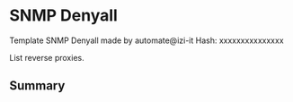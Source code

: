 # SNMP Denyall
Template SNMP Denyall made by automate@izi-it
Hash: xxxxxxxxxxxxxxx

List reverse proxies.
## Summary
